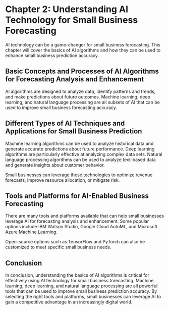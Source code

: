 Chapter 2: Understanding AI Technology for Small Business Forecasting
=====================================================================

AI technology can be a game-changer for small business forecasting. This chapter will cover the basics of AI algorithms and how they can be used to enhance small business prediction accuracy.

Basic Concepts and Processes of AI Algorithms for Forecasting Analysis and Enhancement
--------------------------------------------------------------------------------------

AI algorithms are designed to analyze data, identify patterns and trends, and make predictions about future outcomes. Machine learning, deep learning, and natural language processing are all subsets of AI that can be used to improve small business forecasting accuracy.

Different Types of AI Techniques and Applications for Small Business Prediction
-------------------------------------------------------------------------------

Machine learning algorithms can be used to analyze historical data and generate accurate predictions about future performance. Deep learning algorithms are particularly effective at analyzing complex data sets. Natural language processing algorithms can be used to analyze text-based data and generate insights about customer behavior.

Small businesses can leverage these technologies to optimize revenue forecasts, improve resource allocation, or mitigate risk.

Tools and Platforms for AI-Enabled Business Forecasting
-------------------------------------------------------

There are many tools and platforms available that can help small businesses leverage AI for forecasting analysis and enhancement. Some popular options include IBM Watson Studio, Google Cloud AutoML, and Microsoft Azure Machine Learning.

Open-source options such as TensorFlow and PyTorch can also be customized to meet specific small business needs.

Conclusion
----------

In conclusion, understanding the basics of AI algorithms is critical for effectively using AI technology for small business forecasting. Machine learning, deep learning, and natural language processing are all powerful tools that can be used to improve small business prediction accuracy. By selecting the right tools and platforms, small businesses can leverage AI to gain a competitive advantage in an increasingly digital world.
